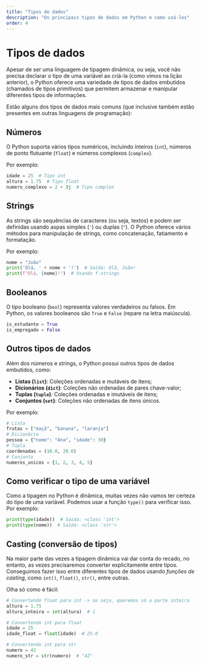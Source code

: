 ```yaml
---
title: "Tipos de dados"
description: "Os principais tipos de dados em Python e como usá-los"
order: 4
---
```


# Tipos de dados
Apesar de ser uma linguagem de tipagem dinâmica, ou seja, você não precisa declarar o tipo de uma variável ao criá-la (como vimos na lição anterior), o Python oferece uma variedade de tipos de dados embutidos (chamados de tipos primitivos) que permitem armazenar e manipular diferentes tipos de informações.

Estão alguns dos tipos de dados mais comuns (que inclusive também estão presentes em outras linguagens de programação):

## Números
O Python suporta vários tipos numéricos, incluindo inteiros (`int`), números de ponto flutuante (`float`) e números complexos (`complex`).

Por exemplo:

```python
idade = 25  # Tipo int
altura = 1.75  # Tipo float
numero_complexo = 2 + 3j  # Tipo complex
```

## Strings
As strings são sequências de caracteres (ou seja, textos) e podem ser definidas usando aspas simples (`'`) ou duplas (`"`). O Python oferece vários métodos para manipulação de strings, como concatenação, fatiamento e formatação.

Por exemplo:

```python
nome = "João"
print('Olá, ' + nome + '!')  # Saída: Olá, João!
print(f"Olá, {nome}!")  # Usando f-strings
```

## Booleanos
O tipo booleano (`bool`) representa valores verdadeiros ou falsos. Em Python, os valores booleanos são `True` e `False` (repare na letra maiúscula).

```python
is_estudante = True
is_empregado = False
```

## Outros tipos de dados
Além dos números e strings, o Python possui outros tipos de dados embutidos, como:
- **Listas (`list`)**: Coleções ordenadas e mutáveis de itens;
- **Dicionários (`dict`)**: Coleções não ordenadas de pares chave-valor;
- **Tuplas (`tuple`)**: Coleções ordenadas e imutáveis de itens;
- **Conjuntos (`set`)**: Coleções não ordenadas de itens únicos.

Por exemplo:

```python
# Lista
frutas = ["maçã", "banana", "laranja"]
# Dicionário
pessoa = {"nome": "Ana", "idade": 30}
# Tupla
coordenadas = (10.0, 20.0)
# Conjunto
numeros_unicos = {1, 2, 3, 4, 5}
```

## Como verificar o tipo de uma variável
Como a tipagem no Python é dinâmica, muitas vezes não vamos ter certeza do tipo de uma variável. Podemos usar a função `type()` para verificar isso. Por exemplo:

```python
print(type(idade))  # Saída: <class 'int'>
print(type(nome))  # Saída: <class 'str'>
```

## Casting (conversão de tipos)
Na maior parte das vezes a tipagem dinâmica vai dar conta do recado, no entanto, as vezes precisaremos converter explicitamente entre tipos. Conseguimos fazer isso entre diferentes tipos de dados usando *funções de casting*, como `int()`, `float()`, `str()`, entre outras.

Olha só como é fácil:

```python
# Convertendo float para int -> ou seja, queremos só a parte inteira
altura = 1.75
altura_inteira = int(altura)  # 1

# Convertendo int para float
idade = 25
idade_float = float(idade)  # 25.0

# Convertendo int para str
numero = 42
numero_str = str(numero)  # "42"
```
